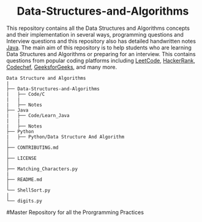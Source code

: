 <div align="center">
<h1>Data-Structures-and-Algorithms</h1></div>


This repository contains all the Data Structures and Algorithms concepts and their implementation in several ways, programming questions and Interview questions and this repository also has detailed handwritten notes [Java](https://github.com/jatinkumar027/Nourishing-Skills/tree/main/Java). The main aim of this repository is to help students who are learning Data Structures and Algorithms or preparing for an interview. This contains questions from popular coding platforms including [LeetCode](https://leetcode.com/), [HackerRank](https://www.hackerrank.com/), [Codechef](https://www.codechef.com/), [GeeksforGeeks](https://practice.geeksforgeeks.org/explore/), and many more.

```
Data Structure and Algorithms
|
├── Data-Structures-and-Algorithms
|   ├── Code/C               
|   |
|   ├── Notes
├── Java
|   ├── Code/Learn_Java             
|   |
|   ├── Notes
├── Python
|   ├── Python/Data Structure And Algorithm            
│
├── CONTRIBUTING.md 
│
├── LICENSE
│
├── Matching_Characters.py             
|
├── README.md 
│
└── ShellSort.py 
│
└── digits.py
``` 

#Master Repository for all the Prorgramming Practices

